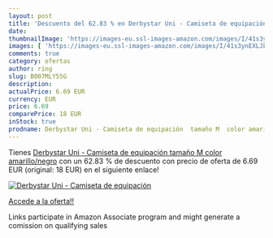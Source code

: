 ```yaml
---
layout: post
title: 'Descuento del 62.83 % en Derbystar Uni - Camiseta de equipación  '
date: 
thumbnailImage: 'https://images-eu.ssl-images-amazon.com/images/I/41s3ynEXLJL._SL200_.jpg'
images: [ 'https://images-eu.ssl-images-amazon.com/images/I/41s3ynEXLJL._SL200_.jpg' ]
comments: true
category: ofertas
author: ring
slug: B007MLY55G
description:
actualPrice: 6.69 EUR
currency: EUR
price: 6.69
comparePrice: 18 EUR
inStock: true
prodname: Derbystar Uni - Camiseta de equipación  tamaño M  color amarillo/negro
---
```


Tienes [Derbystar Uni - Camiseta de equipación  tamaño M  color amarillo/negro](https://www.amazon.es/dp/B007MLY55G/?tag=tolees-21) con un 62.83 % de descuento con precio de oferta de 6.69 EUR (original: 18 EUR) en el siguiente enlace!

[![Derbystar Uni - Camiseta de equipación  ](https://images-eu.ssl-images-amazon.com/images/I/41s3ynEXLJL._SL200_.jpg)](https://www.amazon.es/dp/B007MLY55G/?tag=tolees-21)

[Accede a la oferta!!](https://www.amazon.es/dp/B007MLY55G/?tag=tolees-21)

Links participate in Amazon Associate program and might generate a comission on qualifying sales


